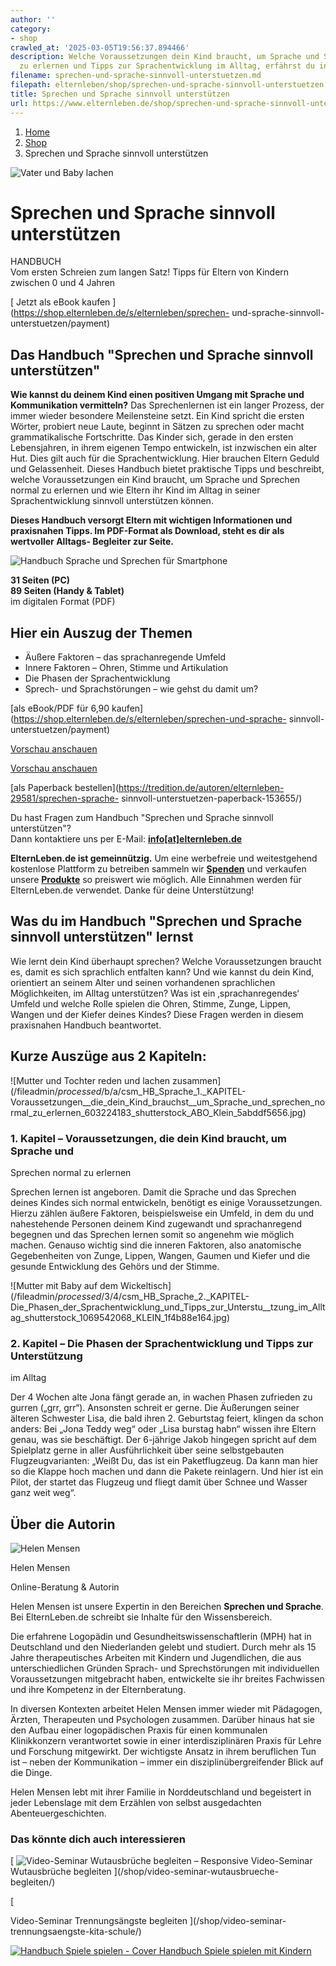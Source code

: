 ```yaml
---
author: ''
category:
- shop
crawled_at: '2025-03-05T19:56:37.894466'
description: Welche Voraussetzungen dein Kind braucht, um Sprache und Sprechen normal
  zu erlernen und Tipps zur Sprachentwicklung im Alltag, erfährst du in diesem Handbuch.
filename: sprechen-und-sprache-sinnvoll-unterstuetzen.md
filepath: elternleben/shop/sprechen-und-sprache-sinnvoll-unterstuetzen.md
title: Sprechen und Sprache sinnvoll unterstützen
url: https://www.elternleben.de/shop/sprechen-und-sprache-sinnvoll-unterstuetzen/
---
```


  1. [ Home ](/)
  2. [ Shop ](/shop)
  3. Sprechen und Sprache sinnvoll unterstützen

![Vater und Baby
lachen](/fileadmin/_processed_/2/3/csm_Handbuch_Sprechen_und_Sprache_iStock-1206801163_f58df0774a.jpg)

#  Sprechen und Sprache sinnvoll unterstützen

HANDBUCH  
Vom ersten Schreien zum langen Satz! Tipps für Eltern von Kindern zwischen 0
und 4 Jahren

[ Jetzt als eBook kaufen ](https://shop.elternleben.de/s/elternleben/sprechen-
und-sprache-sinnvoll-unterstuetzen/payment)

##  Das Handbuch "Sprechen und Sprache sinnvoll unterstützen"

**Wie kannst du deinem Kind einen positiven Umgang mit Sprache und
Kommunikation vermitteln?** Das Sprechenlernen ist ein langer Prozess, der
immer wieder besondere Meilensteine setzt. Ein Kind spricht die ersten Wörter,
probiert neue Laute, beginnt in Sätzen zu sprechen oder macht grammatikalische
Fortschritte. Das Kinder sich, gerade in den ersten Lebensjahren, in ihrem
eigenen Tempo entwickeln, ist inzwischen ein alter Hut. Dies gilt auch für die
Sprachentwicklung. Hier brauchen Eltern Geduld und Gelassenheit. Dieses
Handbuch bietet praktische Tipps und beschreibt, welche Voraussetzungen ein
Kind braucht, um Sprache und Sprechen normal zu erlernen und wie Eltern ihr
Kind im Alltag in seiner Sprachentwicklung sinnvoll unterstützen können.

**Dieses Handbuch versorgt Eltern mit wichtigen Informationen und praxisnahen
Tipps. Im PDF-Format als Download, steht es dir als wertvoller Alltags-
Begleiter zur Seite.**

![Handbuch Sprache und Sprechen für
Smartphone](/fileadmin/_processed_/8/8/csm_Sprache_und_Sprechen_mobile_01_3f129ddc90.png)

**31 Seiten (PC)  
89 Seiten (Handy & Tablet)**  
im digitalen Format (PDF)

## Hier ein Auszug der Themen

  * Äußere Faktoren – das sprachanregende Umfeld
  * Innere Faktoren – Ohren, Stimme und Artikulation
  * Die Phasen der Sprachentwicklung
  * Sprech- und Sprachstörungen – wie gehst du damit um?

[als eBook/PDF für 6,90
kaufen](https://shop.elternleben.de/s/elternleben/sprechen-und-sprache-
sinnvoll-unterstuetzen/payment)

[Vorschau
anschauen](/fileadmin/Startseite/5_Shop/Handbuecher/Previews/Sprechen_und_Sprache_sinnvoll_unterstuetzen_Smartphone_Vorschau.pdf)

[Vorschau
anschauen](/fileadmin/Startseite/5_Shop/Handbuecher/Previews/Sprechen_und_Sprache_sinnvoll_unterstuetzen_Desktop_Vorschau.pdf)

[als Paperback
bestellen](https://tredition.de/autoren/elternleben-29581/sprechen-sprache-
sinnvoll-unterstuetzen-paperback-153655/)

Du hast Fragen zum Handbuch "Sprechen und Sprache sinnvoll unterstützen"?  
Dann kontaktiere uns per E-Mail:
**[info[at]elternleben.de](javascript:linkTo_UnCryptMailto\(%27nbjmup%2BjogpAfmufsomfcfo%5C%2Fef%27\);)**

**ElternLeben.de ist gemeinnützig.** Um eine werbefreie und weitestgehend
kostenlose Plattform zu betreiben sammeln wir
**[Spenden](https://www.elternleben.de/spenden/)** und verkaufen unsere
**[Produkte](https://www.elternleben.de/shop/)** so preiswert wie möglich.
Alle Einnahmen werden für ElternLeben.de verwendet. Danke für deine
Unterstützung!

##  Was du im Handbuch "Sprechen und Sprache sinnvoll unterstützen" lernst

Wie lernt dein Kind überhaupt sprechen? Welche Voraussetzungen braucht es,
damit es sich sprachlich entfalten kann? Und wie kannst du dein Kind,
orientiert an seinem Alter und seinen vorhandenen sprachlichen Möglichkeiten,
im Alltag unterstützen? Was ist ein ‚sprachanregendes‘ Umfeld und welche Rolle
spielen die Ohren, Stimme, Zunge, Lippen, Wangen und der Kiefer deines Kindes?
Diese Fragen werden in diesem praxisnahen Handbuch beantwortet.

##  Kurze Auszüge aus 2 Kapiteln:

![Mutter und Tochter reden und lachen
zusammen](/fileadmin/_processed_/b/a/csm_HB_Sprache_1._KAPITEL-
Voraussetzungen__die_dein_Kind_brauchst__um_Sprache_und_sprechen_normal_zu_erlernen_603224183_shutterstock_ABO_Klein_5abddf5656.jpg)

### 1\. Kapitel – Voraussetzungen, die dein Kind braucht, um Sprache und
Sprechen normal zu erlernen

Sprechen lernen ist angeboren. Damit die Sprache und das Sprechen deines
Kindes sich normal entwickeln, benötigt es einige Voraussetzungen. Hierzu
zählen äußere Faktoren, beispielsweise ein Umfeld, in dem du und nahestehende
Personen deinem Kind zugewandt und sprachanregend begegnen und das Sprechen
lernen somit so angenehm wie möglich machen. Genauso wichtig sind die inneren
Faktoren, also anatomische Gegebenheiten von Zunge, Lippen, Wangen, Gaumen und
Kiefer und die gesunde Entwicklung des Gehörs und der Stimme.

![Mutter mit Baby auf dem
Wickeltisch](/fileadmin/_processed_/3/4/csm_HB_Sprache_2._KAPITEL-
Die_Phasen_der_Sprachentwicklung_und_Tipps_zur_Unterstu__tzung_im_Alltag_shutterstock_1069542068_KLEIN_1f4b88e164.jpg)

### 2\. Kapitel – Die Phasen der Sprachentwicklung und Tipps zur Unterstützung
im Alltag

Der 4 Wochen alte Jona fängt gerade an, in wachen Phasen zufrieden zu gurren
(„grr, grr“). Ansonsten schreit er gerne. Die Äußerungen seiner älteren
Schwester Lisa, die bald ihren 2. Geburtstag feiert, klingen da schon anders:
Bei „Jona Teddy weg“ oder „Lisa burstag habn“ wissen ihre Eltern genau, was
sie beschäftigt. Der 6-jährige Jakob hingegen spricht auf dem Spielplatz gerne
in aller Ausführlichkeit über seine selbstgebauten Flugzeugvarianten: „Weißt
Du, das ist ein Paketflugzeug. Da kann man hier so die Klappe hoch machen und
dann die Pakete reinlagern. Und hier ist ein Pilot, der startet das Flugzeug
und fliegt damit über Schnee und Wasser ganz weit weg“.

##  Über die Autorin

![Helen
Mensen](/fileadmin/_processed_/f/c/csm_Helen_Mensen_quadratisch_Autorin_EL_25a600773d.png)

Helen Mensen

Online-Beratung & Autorin

Helen Mensen ist unsere Expertin in den Bereichen **Sprechen und Sprache**.
Bei ElternLeben.de schreibt sie Inhalte für den Wissensbereich.  
  
Die erfahrene Logopädin und Gesundheitswissenschaftlerin (MPH) hat in
Deutschland und den Niederlanden gelebt und studiert. Durch mehr als 15 Jahre
therapeutisches Arbeiten mit Kindern und Jugendlichen, die aus
unterschiedlichen Gründen Sprach- und Sprechstörungen mit individuellen
Voraussetzungen mitgebracht haben, entwickelte sie ihr breites Fachwissen und
ihre Kompetenz in der Elternberatung.  
  
In diversen Kontexten arbeitet Helen Mensen immer wieder mit Pädagogen,
Ärzten, Therapeuten und Psychologen zusammen. Darüber hinaus hat sie den
Aufbau einer logopädischen Praxis für einen kommunalen Klinikkonzern
verantwortet sowie in einer interdisziplinären Praxis für Lehre und Forschung
mitgewirkt. Der wichtigste Ansatz in ihrem beruflichen Tun ist – neben der
Kommunikation – immer ein disziplinübergreifender Blick auf die Dinge.  
  
Helen Mensen lebt mit ihrer Familie in Norddeutschland und begeistert in jeder
Lebenslage mit dem Erzählen von selbst ausgedachten Abenteuergeschichten.

### Das könnte dich auch interessieren

[ ![Video-Seminar Wutausbrüche begleiten –
Responsive](/fileadmin/_processed_/5/0/csm_VideoSeminar_Wutausbrueche_teaserbild_01_1a710cf8cb.png)
Video-Seminar Wutausbrüche begleiten ](/shop/video-seminar-wutausbrueche-
begleiten/)

[

Video-Seminar Trennungsängste begleiten ](/shop/video-seminar-
trennungsaengste-kita-schule/)

[ ![Handbuch Spiele spielen -
Cover](/fileadmin/_processed_/8/6/csm_Handbuch_Spiele_teaser_c9f638e67b.png)
Handbuch Spiele spielen mit Kindern ](/shop/spiele-spielen-mit-kindern/)

